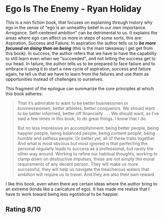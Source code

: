 # Ego Is The Enemy - Ryan Holiday

This is a non fiction book, that focuses on explaining through history why ego in the sense of  "ego is an unhealthy belief in our own importance. Arrogance. Self-centered ambition" can be detrimental to us. It explains the areas where ego can affect us more in steps of some sorts, this are: Aspiration, Success and Failure. In aspiration the author tells us to _**be more focused on doing than on being**_ (this is the main takeaway I get get from this book). In success, the author refers that we have to have the capability to still learn even when we "succeeded", and not letting the success get to our head. In failure, the author tells us to be prepared to face failure and to embrace it using it to start a new cycle of aspiration, success and failure again; he tell us that we have to learn from the failures and use them as opportunities instead of challenges to ourselves.

This fragment of the epilogue can summarize the core principles at which this book adheres: 

> That it’s admirable to want to be better businessmen or businesswomen, better athletes, better conquerors. We should want to be better informed, better off financially . . . We should want, as I’ve said a few times in this book, to do great things. I know that I do.
> 
> But no less impressive an accomplishment: being better people, being happier people, being balanced people, being content people, being humble and selfless people. Or better yet, all of these traits together. And what is most obvious but most ignored is that perfecting the personal regularly leads to success as a professional, but rarely the other way around. Working to refine our habitual thoughts, working to clamp down on destructive impulses, these are not simply the moral requirements of any decent person. They will make us more successful; they will help us navigate the treacherous waters that ambition will require us to travel. And they are also their own reward.

I like this book, even when there are certain ideas where the author bring to an extreme (kinda like a caricature of ego). It has made me realize that I have to work toward being less egotistical to be happier. 

## Rating 8/10